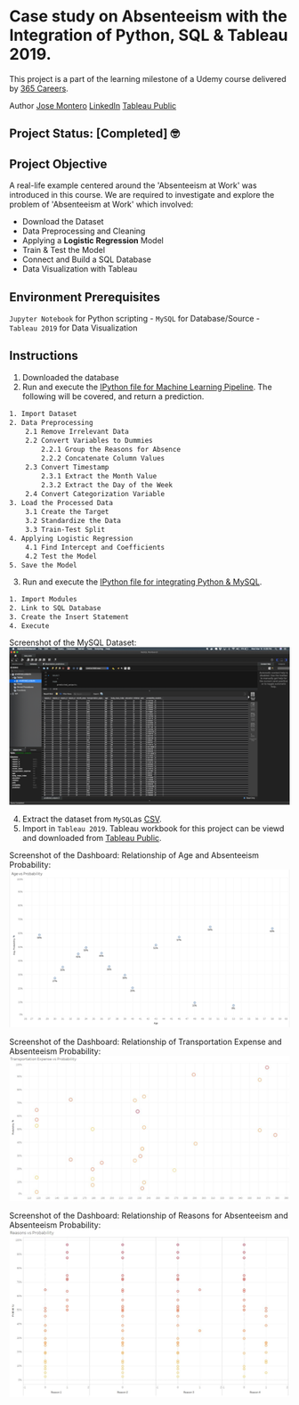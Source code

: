 # Case study on Absenteeism with the Integration of Python, SQL & Tableau 2019.

This project is a part of the learning milestone of a Udemy course delivered by [365 Careers](https://www.udemy.com/course/python-sql-tableau-integrating-python-sql-and-tableau/).

   Author [Jose Montero](https://github.com/monteropep) [LinkedIn](https://www.linkedin.com/in/jose-montero-8a517b129/) [Tableau Public](https://public.tableau.com/profile/jose.montero1292#!/)

## Project Status: [Completed]  :nerd_face:

## Project Objective

A real-life example centered around the 'Absenteeism at Work' was introduced in this course. 
We are required to investigate and explore the problem of 'Absenteeism at Work' which involved:

 - Download the Dataset
 - Data Preprocessing and Cleaning
 - Applying a **Logistic Regression** Model
 - Train & Test the Model
 - Connect and Build a SQL Database
 - Data Visualization with Tableau

## Environment Prerequisites

`Jupyter Notebook` for Python scripting - `MySQL` for Database/Source - `Tableau 2019` for Data Visualization

## Instructions

  1. Downloaded the database
  2. Run and execute the [IPython file for Machine Learning Pipeline](Project_Absenteeism.ipynb). The following will be covered, and return a prediction.
  
    1. Import Dataset
    2. Data Preprocessing
        2.1 Remove Irrelevant Data
        2.2 Convert Variables to Dummies
            2.2.1 Group the Reasons for Absence
            2.2.2 Concatenate Column Values
        2.3 Convert Timestamp
            2.3.1 Extract the Month Value
            2.3.2 Extract the Day of the Week
        2.4 Convert Categorization Variable
    3. Load the Processed Data
        3.1 Create the Target
        3.2 Standardize the Data
        3.3 Train-Test Split
    4. Applying Logistic Regression
        4.1 Find Intercept and Coefficients
        4.2 Test the Model
    5. Save the Model
   
  3. Run and execute the [IPython file for integrating Python & MySQL](Absenteeism_Integration.ipynb).
    
    1. Import Modules
    2. Link to SQL Database
    3. Create the Insert Statement
    4. Execute

Screenshot of the MySQL Dataset: <img src="MySQL_Database.png">

  4. Extract the dataset from `MySQL`as [CSV](Absenteeism_predictions.csv).
  5. Import in `Tableau 2019`. Tableau workbook for this project can be viewd and downloaded from [Tableau Public](https://public.tableau.com/profile/jose.montero1292#!/). 
  
Screenshot of the Dashboard: Relationship of Age and Absenteeism Probability: <img src="Tableau's worksheets/Age vs Probability.jpeg">

Screenshot of the Dashboard: Relationship of Transportation Expense and Absenteeism Probability: <img src="Tableau's worksheets/Transportation Expense vs Probability.jpeg">

Screenshot of the Dashboard: Relationship of Reasons for Absenteeism and Absenteeism Probability: <img src="Tableau's worksheets/Reasons vs Probability.jpeg">


  
